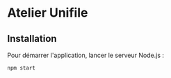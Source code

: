 # Atelier Unifile

## Installation

Pour démarrer l'application, lancer le serveur Node.js :
```
npm start
```
